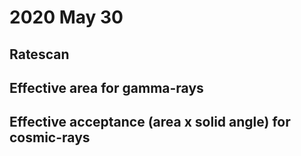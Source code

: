 # 2020 May 30

## Ratescan

## Effective area for gamma-rays

## Effective acceptance (area x solid angle) for cosmic-rays

